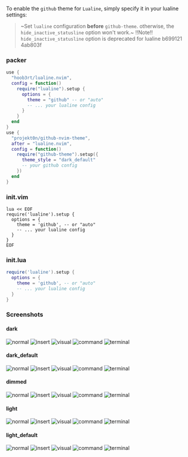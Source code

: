 To enable the `github` theme for `Lualine`, simply specify it in your lualine settings:

> ~Set `lualine` configuration **before** `github-theme`. otherwise, the `hide_inactive_statusline` option won't work.~
> !!Note!! `hide_inactive_statusline` option is deprecated for lualine b699121 4ab803f

### packer

```lua
use {
  "hoob3rt/lualine.nvim",
  config = function()
    require("lualine").setup {
      options = {
        theme = "github" -- or "auto"
        -- ... your lualine config
      }
    }
  end
}
use {
  "projekt0n/github-nvim-theme",
  after = "lualine.nvim",
  config = function()
    require("github-theme").setup({
      theme_style = "dark_default"
      -- your github config
    })
  end
}
```

### init.vim

```vim
lua << EOF
require('lualine').setup {
  options = {
    theme = 'github', -- or "auto"
    -- ... your lualine config
  }
}
EOF
```

### init.lua

```lua
require('lualine').setup {
  options = {
    theme = 'github', -- or "auto"
    -- ... your lualine config
  }
}
```

### Screenshots

#### dark

![normal](https://imgur.com/zBRwlUm.png)
![insert](https://imgur.com/n5DG48e.png)
![visual](https://imgur.com/MWQXJLD.png)
![command](https://imgur.com/HGIYVSN.png)
![terminal](https://imgur.com/pEWjIJ8.png)

#### dark_default

![normal](https://imgur.com/yHa1cK1.png)
![insert](https://imgur.com/mMX2364.png)
![visual](https://imgur.com/SNwhnph.png)
![command](https://imgur.com/aLifoAv.png)
![terminal](https://imgur.com/Q7mG5m8.png)

#### dimmed

![normal](https://imgur.com/R800MhA.png)
![insert](https://imgur.com/42M0X0O.png)
![visual](https://imgur.com/euIfZtW.png)
![command](https://imgur.com/E4tzBCD.png)
![terminal](https://imgur.com/RASnrFw.png)

#### light

![normal](https://imgur.com/om8f3S5.png)
![insert](https://imgur.com/qawZ4G6.png)
![visual](https://imgur.com/3j3ThxU.png)
![command](https://imgur.com/ItcANVN.png)
![terminal](https://imgur.com/8SgNyIU.png)

#### light_default

![normal](https://imgur.com/lwTCVXc.png)
![insert](https://imgur.com/zh9uPGS.png)
![visual](https://imgur.com/e3xYvfu.png)
![command](https://imgur.com/TrjrA3i.png)
![terminal](https://imgur.com/7ukHRhL.png)
